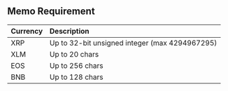 ``` curl
```
## Memo Requirement

| Currency | Description |
| :--- | :---        |
| XRP | Up to 32-bit unsigned integer (max 4294967295) |
| XLM | Up to 20 chars |
| EOS | Up to 256 chars |
| BNB | Up to 128 chars |


<br>
<br>
<br>
<br>
<br>
<br>
<br>